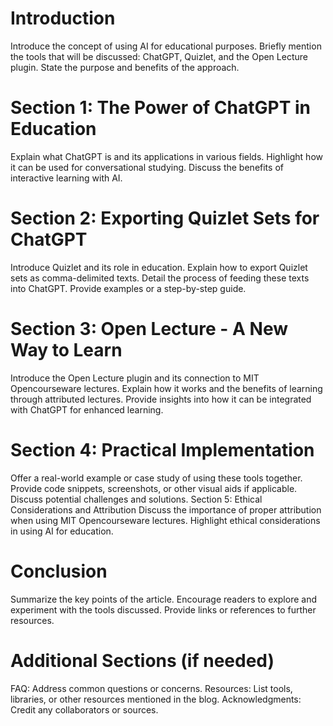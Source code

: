 # Introduction
Introduce the concept of using AI for educational purposes.
Briefly mention the tools that will be discussed: ChatGPT, Quizlet, and the Open Lecture plugin.
State the purpose and benefits of the approach.

# Section 1: The Power of ChatGPT in Education
Explain what ChatGPT is and its applications in various fields.
Highlight how it can be used for conversational studying.
Discuss the benefits of interactive learning with AI.

# Section 2: Exporting Quizlet Sets for ChatGPT
Introduce Quizlet and its role in education.
Explain how to export Quizlet sets as comma-delimited texts.
Detail the process of feeding these texts into ChatGPT.
Provide examples or a step-by-step guide.

# Section 3: Open Lecture - A New Way to Learn
Introduce the Open Lecture plugin and its connection to MIT Opencourseware lectures.
Explain how it works and the benefits of learning through attributed lectures.
Provide insights into how it can be integrated with ChatGPT for enhanced learning.

# Section 4: Practical Implementation
Offer a real-world example or case study of using these tools together.
Provide code snippets, screenshots, or other visual aids if applicable.
Discuss potential challenges and solutions.
Section 5: Ethical Considerations and Attribution
Discuss the importance of proper attribution when using MIT Opencourseware lectures.
Highlight ethical considerations in using AI for education.

# Conclusion
Summarize the key points of the article.
Encourage readers to explore and experiment with the tools discussed.
Provide links or references to further resources.

# Additional Sections (if needed)
FAQ: Address common questions or concerns.
Resources: List tools, libraries, or other resources mentioned in the blog.
Acknowledgments: Credit any collaborators or sources.